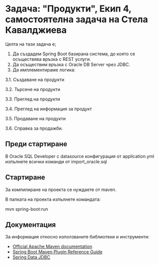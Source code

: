 # Задача: "Продукти", Екип 4, самостоятелна задача на Стела Кавалджиева
Целта на тази задача е;
1. Да създадем Spring Boot базирана система, 
до която се осъществява връзка с REST услуги.
2. Да осъществим връзка с Oracle DB Server чрез JDBC.
3. Да имплементираме логика:

3.1. Създаване на продукти

3.2. Търсене на продукти

3.3. Преглед на продукти

3.4. Преглед на информация за продукт

3.5. Продаване на продукти

3.6. Справка за продажби.

## Преди стартиране
В Oracle SQL Developer с datasource конфигурация от application.yml изпълнете всички команди от import_oracle.sql

## Стартиране
За компилиране на проекта се нуждаете от maven.

В папката на проекта изпълнете командата:

mvn spring-boot:run

## Документация
За информация относно използваните библиотеки и инструменти:

* [Official Apache Maven documentation](https://maven.apache.org/guides/index.html)
* [Spring Boot Maven Plugin Reference Guide](https://docs.spring.io/spring-boot/docs/2.2.6.RELEASE/maven-plugin/)
* [Spring Data JDBC](https://docs.spring.io/spring-data/jdbc/docs/current/reference/html/#reference)